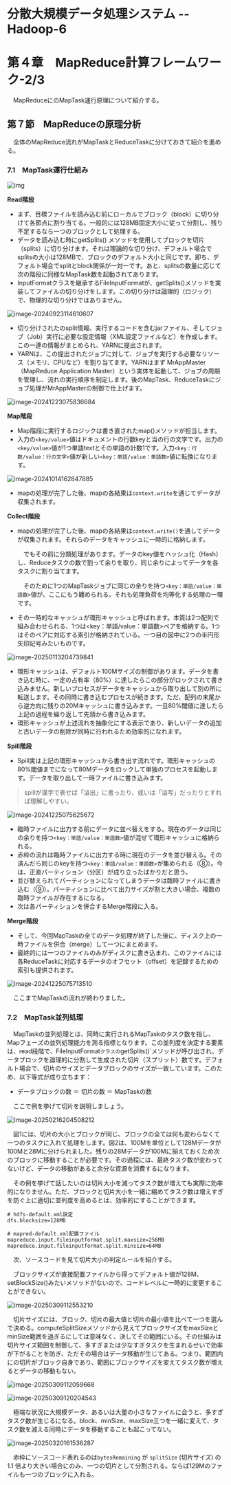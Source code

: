 # 分散大規模データ処理システム -- Hadoop-6

# 第４章　MapReduce計算フレームワーク-2/3

　MapReduceにのMapTask運行原理について紹介する。

## 第７節　MapReduceの原理分析

　全体のMapReduce流れがMapTaskとReduceTaskに分けておきて紹介を進める。

### 7.1　MapTask運行仕組み

![img](D:\OneDrive\picture\Typora\BigData\Hadoop\a9b2a382aae117feefb7706a65771940.png)

**Read階段**

- まず、目標ファイルを読み込む前にローカルでブロック（block）に切り分けて各節点に割り当てる。一般的には128MB固定大小に従って分割し、残り不足するなら一つのブロックとして処理する。
- データを読み込む時にgetSplits() メソッドを使用してブロックを切片（splits）に切り分けます。それは理論的な切り分け、デフォルト場合でsplitsの大小は128MBで、ブロックのデフォルト大小と同じです。即ち、デフォルト場合でsplitとblock関係が一対一です。あと、splitsの数量に応じて次の階段に同様なMapTask数を起動されてあります。
- InputFormatクラスを継承するFileInputFormatが、getSplits()メソッドを実装してファイルの切り分けをします。この切り分けは論理的（ロジック）で、物理的な切り分けではありません。

![image-20240923114610607](D:\OneDrive\picture\Typora\BigData\Hadoop\image-20240923114610607.png)

- 切り分けされたのsplit情報、実行するコードを含むjarファイル、そしてジョブ（Job）実行に必要な設定情報（XML設定ファイルなど）を作成します。この一連の情報がまとめられ、YARNに提出されます。
- YARNは、この提出されたジョブに対して、ジョブを実行する必要なリソース（メモリ、CPUなど）を割り当てます。YARNはまず MrAppMaster（MapReduce Application Master）という実体を起動して、ジョブの周期を管理し、流れの実行順序を制定します。後のMapTask、ReduceTaskにジョブ処理がMrAppMasterの制御で仕上げます。

![image-20241223075836684](D:\OneDrive\picture\Typora\BigData\Hadoop\image-20241223075836684.png)

**Map階段**

- Map階段に実行するロジックは書き直されたmap()メソッドが担当します。
- 入力の`<key/value>`値はドキュメントの行数keyと当の行の文字です。出力の`<key/value>`値が1つ単語textとその単語の計数1です。入力`<key：行数/value：行の文字>`値が新しい`<key：単語/value：単語数>`値に転換になります。

![image-20241014162847885](D:\OneDrive\picture\Typora\BigData\Hadoop\image-20241014162847885.png)

- mapの処理が完了した後、mapの各結果は`context.write`を通じてデータが収集されます。

**Collect階段**

- mapの処理が完了した後、mapの各結果は`context.write()`を通してデータが収集されます。それらのデータをキャッシュに一時的に格納します。

  　でもその前に分類処理があります。データのkey値をハッシュ化（Hash）し、Reduceタスクの数で割って余りを取り、同じ余りによってデータを各タスクに割り当てます。

  　そのために1つのMapTaskジョブに同じの余りを持つ`<key：単語/value：単語数>`値が、ここにもう纏められる。それも処理負荷を均等化する処理の一環です。

- その一時的なキャッシュが環形キャッシュと呼ばれます。本質は2つ配列で組み合わせられる、1つは<key：単語/value：単語数>ペアを格納する。1つはそのペアに対応する索引が格納されている。一つ目の図中に2つの半円形矢印記号みたいものです。

![image-20250113204739841](D:\OneDrive\picture\Typora\BigData\Hadoop\image-20250113204739841.png)

- 環形キャッシュは、デフォルト100Mサイズの制御があります。データを書き込む時に、一定の占有率（80%）に達したらこの部分がロックされて書き込みません。新しいプロセスがデータをキャッシュから取り出して別の所に転送します。その同時に書き込むプロセスが続きます。ただ、配列の末尾から逆方向に残りの20Mキャッシュに書き込みます。一旦80%閾値に達したら上記の過程を繰り返して先頭から書き込みます。
- 環形キャッシュが上述流れを抽象化にする表示であり、新しいデータの追加と古いデータの削除が同時に行われるため効率的になれます。

**Spill階段**

- Spill実は上記の環形キャッシュから書き出す流れです。環形キャッシュの80%閾値までになって80Mデータをロックして単独のプロセスを起動します。データを取り出して一時ファイルに書き込みます。

> spillが漢字で表せば「溢出」に書ったり、或いは「溢写」だったりとすれば理解しやすい。

![image-20241225075625672](D:\OneDrive\picture\Typora\BigData\Hadoop\image-20241225075625672.png)

- 臨時ファイルに出力する前にデータに並べ替えをする。現在のデータは同じの余りを持つ`<key：単語/value：単語数>`値が混ぜて環形キャッシュに格納られる。
- 赤枠の流れは臨時ファイルに出力する時に現在のデータを並び替える。その済んだら同じのkeyを持つ`<key：単語/value：単語数>`が集められる（⑧）。今は、正直パーティション（分区）が成り立ったばかりだと思う。
- 並び替えられてパーティションになってしまうデータは臨時ファイルに書き込む（⑨）。パーティションに比べて出力サイズが割と大きい場合、複数の臨時ファイルが存在するになる。
- 次は各パーティションを併合するMerge階段に入る。

**Merge階段**

- そして、今回MapTaskの全てのデータ処理が終了した後に、ディスク上の一時ファイルを併合（merge）して一つにまとめます。
- 最終的には一つのファイルのみがディスクに書き込まれ、このファイルには各ReduceTaskに対応するデータのオフセット（offset）を記録するための索引も提供されます。

![image-20241225075713510](D:\OneDrive\picture\Typora\BigData\Hadoop\image-20241225075713510.png)

　ここまでMapTaskの流れが終わりました。

### 7.2　MapTask並列処理

　MapTaskの並列処理とは、同時に実行されるMapTaskのタスク数を指し、Mapフェーズの並列処理能力を測る指標となります。この並列度を決定する要素は、read段階で、FileInputFormat`クラスの`getSplits()`メソッドが呼び出され、データブロックを論理的に分割して生成された切片（スプリット）数です。デフォルト場合で、切片のサイズとデータブロックのサイズが一致しています。このため、以下等式が成り立ちます：

- データブロックの数 ＝ 切片の数 ＝ MapTaskの数

　ここで例を挙げて切片を説明しましょう。

![image-20250216204508212](D:\OneDrive\picture\Typora\BigData\Hadoop\image-20250216204508212.png)

　図1には、切片の大小とブロックが同じ、ブロックの全ては何も変わらなくて一つのタスクに入れて処理をします。図2は、100Mを単位として128Mデータが100Mと28Mに分けられました。残りの28Mデータが100Mに揃えておくため次のブロックに移動することが必要です。その過程には、最終タスク数が変わってないけど、データの移動があると余分な資源を消費するになります。

　その例を挙げて話したいのは切片大小を減ってタスク数が増えても実際に効率的になりません。ただ、ブロックと切片大小を一緒に縮めてタスク数は増えすぎを防ぐ上に適切に並列度を高めるとは、効率的にすることができます。

```
# hdfs-default.xml設定
dfs.blocksize=128MB

# mapred-default.xml配置ファイル
mapreduce.input.fileinputformat.split.maxsize=256MB
mapreduce.input.fileinputformat.split.minsize=64MB
```

　次、ソースコードを見て切片大小の判定ルールを紹介する。

　ブロックサイズが直接配置ファイルから得ってデフォルト値が128M、setBlockSize()みたいメソッドがないので、コードレベルに一時的に変更することができない。

![image-20250309112553210](D:\OneDrive\picture\Typora\BigData\Hadoop\image-20250309112553210.png)

　切片サイズには、ブロック、切片の最大値と切片の最小値を比べて一つを選んで決める。computeSplitSizeメソッドから見えてブロックサイズをmaxSizeとminSize範囲を過ぎるにしては意味なく、決してその範囲にいる。その仕組みは切片サイズ範囲を制御して、多すぎまたは少なすぎタスクを生まれるせいで効率が下がることを防ぎ、ただその場合はデータ移動が生じてある。つまり、範囲内にの切片がブロック自身であり、範囲にブロックサイズを変えてタスク数が増えるとデータの移動もない。

![image-20250309112059668](D:\OneDrive\picture\Typora\BigData\Hadoop\image-20250309112059668.png)

![image-20250309120204543](D:\OneDrive\picture\Typora\BigData\Hadoop\image-20250309120204543.png)

　極端な状況に大規模データ、あるいは大量の小さなファイルに会うと、多すぎタスク数が生じるになる。block、minSize、maxSize三つを一緒に変えて、タスク数を減える同時にデータを移動することも起こってない。

![image-20250320161536287](D:\OneDrive\picture\Typora\BigData\Hadoop\image-20250320161536287.png)

　赤枠にソースコード表れるのは`bytesRemaining` が `splitSize` (切片サイズ) の 1.1 倍より大きい場合にのみ、一つの切片として分割される。ならば129Mのファイルも一つのブロックに入れる。
